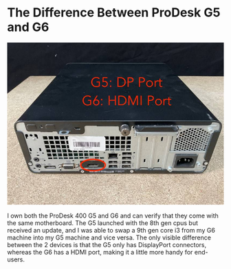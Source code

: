 # The Difference Between ProDesk G5 and G6

![The Difference Between ProDesk G5 and G6](41410489.jpg)

I own both the ProDesk 400 G5 and G6 and can verify that they come with the same motherboard. The G5 launched with the 8th gen cpus but received an update, 
and I was able to swap a 9th gen core i3 from my G6 machine into my G5 machine and vice versa. The only visible difference between the 2 devices is that the G5 only
has DisplayPort connectors, whereas the G6 has a HDMI port, making it a little more handy for end-users.

